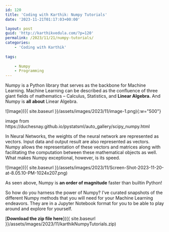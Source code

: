 ```yaml
---
id: 120
title: 'Coding with Karthik: Numpy Tutorials'
date: '2023-11-21T01:17:03+00:00'

layout: post
guid: 'http://karthikvedula.com/?p=120'
permalink: /2023/11/21/numpy-tutorials/
categories:
    - 'Coding with Karthik'
    
tags:
    
    - Numpy
    - Programming
---
```


Numpy is a Python library that serves as the backbone for Machine Learning. Machine Learning can be described as the confluence of three giant fields of mathematics – Calculus, Statistics, and **Linear Algebra.** And Numpy is **all about** Linear Algebra.

![Image]({{ site.baseurl }}/assets/images/2023/11/image-1.png){:w="500"}
<figcaption>image from https://duchesnay.github.io/pystatsml/auto_gallery/scipy_numpy.html</figcaption>


In Neural Networks, the weights of the neural network are represented as vectors. Input data and output result are also represented as vectors. Numpy allows the representation of these vectors and matrices along with facilitating the computation between these mathematical objects as well. What makes Numpy exceptional, however, is its speed.

![Image]({{ site.baseurl }}/assets/images/2023/11/Screen-Shot-2023-11-20-at-8.05.10-PM-1024x207.png)

As seen above, Numpy is **an order of magnitude** faster than builtin Python!

So how do you harness the power of Numpy? I’ve curated snapshots of the different Numpy methods that you will need for your Machine Learning endeavors. They are in a Jupyter Notebook format for you to be able to play around and explore for yourself.

[**Download the zip file here**]({{ site.baseurl }}/assets/images/2023/11/karthikNumpyTutorials.zip)
